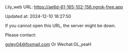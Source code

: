 Lily_web URL: https://ae6d-61-165-102-156.ngrok-free.app

Updated at: 2024-12-10 18:27:50

If you cannot open this URL, the server might be down.

Please contact: 

goley04@foxmail.com Or Wechat:GL_yeaH